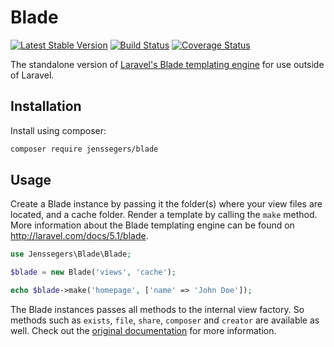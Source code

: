 Blade
=====

[![Latest Stable Version](http://img.shields.io/github/release/jenssegers/blade.svg)](https://packagist.org/packages/jenssegers/blade) [![Build Status](http://img.shields.io/travis/jenssegers/blade.svg)](https://travis-ci.org/jenssegers/blade) [![Coverage Status](http://img.shields.io/coveralls/jenssegers/blade.svg)](https://coveralls.io/r/jenssegers/blade)

The standalone version of [Laravel's Blade templating engine](http://laravel.com/docs/5.1/blade) for use outside of Laravel.

Installation
------------

Install using composer:

```bash
composer require jenssegers/blade
```

Usage
-----

Create a Blade instance by passing it the folder(s) where your view files are located, and a cache folder. Render a template by calling the `make` method. More information about the Blade templating engine can be found on http://laravel.com/docs/5.1/blade.

```php
use Jenssegers\Blade\Blade;

$blade = new Blade('views', 'cache');

echo $blade->make('homepage', ['name' => 'John Doe']);
```

The Blade instances passes all methods to the internal view factory. So methods such as `exists`, `file`, `share`, `composer` and `creator` are available as well. Check out the [original documentation](http://laravel.com/docs/5.1/views) for more information.
